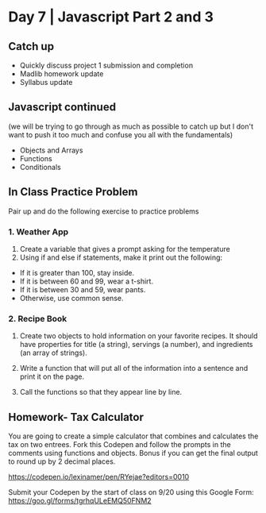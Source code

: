 # Day 7	 | Javascript Part 2 and 3

## Catch up
- Quickly discuss project 1 submission and completion
- Madlib homework update
- Syllabus update

## Javascript continued
(we will be trying to go through as much as possible to catch up but I don't want to push it too much and confuse you all with the fundamentals)

- Objects and Arrays
- Functions
- Conditionals

## In Class Practice Problem
Pair up and do the following exercise to practice problems

### 1. Weather App
1. Create a variable that gives a prompt asking for the temperature
2. Using if and else if statements, make it print out the following:
- If it is greater than 100, stay inside.
- If it is between 60 and 99, wear a t-shirt.
- If it is between 30 and 59, wear pants.
- Otherwise, use common sense.

### 2. Recipe Book
1. Create two objects to hold information on your favorite recipes. It should have properties for title (a string), servings (a number), and ingredients (an array of strings).

2. Write a function that will put all of the information into a sentence and print it on the page.

3. Call the functions so that they appear line by line.


## Homework- Tax Calculator
You are going to create a simple calculator that combines and calculates the tax on two entrees. Fork this Codepen and follow the prompts in the comments using functions and objects. Bonus if you can get the final output to round up by 2 decimal places. 

https://codepen.io/lexinamer/pen/RYejae?editors=0010

Submit your Codepen by the start of class on 9/20 using this Google Form:
https://goo.gl/forms/tgrhqULeEMQ50FNM2

